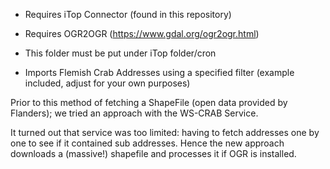 

* Requires iTop Connector (found in this repository)
* Requires OGR2OGR (https://www.gdal.org/ogr2ogr.html)

* This folder must be put under iTop folder/cron
* Imports Flemish Crab Addresses using a specified filter (example included, adjust for your own purposes)

Prior to this method of fetching a ShapeFile (open data provided by Flanders); we tried an approach with the WS-CRAB Service. 

It turned out that service was too limited: having to fetch addresses one by one to see if it contained sub addresses. 
Hence the new approach downloads a (massive!) shapefile and processes it if OGR is installed.
